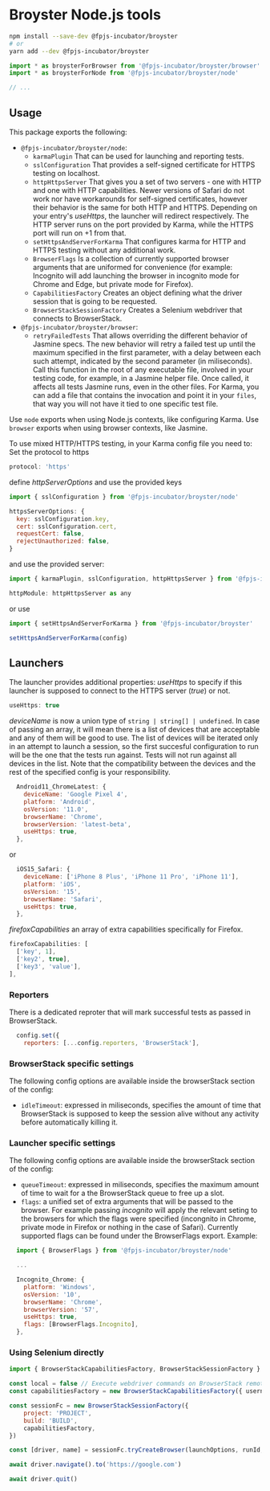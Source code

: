 # Broyster Node.js tools

```bash
npm install --save-dev @fpjs-incubator/broyster
# or
yarn add --dev @fpjs-incubator/broyster
```

```js
import * as broysterForBrowser from '@fpjs-incubator/broyster/browser'
import * as broysterForNode from '@fpjs-incubator/broyster/node'

// ...
```

## Usage

This package exports the following:

-   `@fpjs-incubator/broyster/node`:
    -   `karmaPlugin` That can be used for launching and reporting tests.
    -   `sslConfiguration` That provides a self-signed certificate for HTTPS testing on localhost.
    -   `httpHttpsServer` That gives you a set of two servers - one with HTTP and one with HTTP capabilities.
        Newer versions of Safari do not work nor have workarounds for self-signed certificates, however their behavior is the same for both HTTP and HTTPS. Depending on your entry's _useHttps_, the launcher will redirect respectively.
        The HTTP server runs on the port provided by Karma, while the HTTPS port will run on +1 from that.
    -   `setHttpsAndServerForKarma` That configures karma for HTTP and HTTPS testing without any additional work.
    -   `BrowserFlags` Is a collection of currently supported browser arguments that are uniformed for convenience (for
        example: Incognito will add launching the browser in incognito mode for Chrome and Edge, but private mode for Firefox).
    -   `CapabilitiesFactory` Creates an object defining what the driver session that is going to be requested.
    -   `BrowserStackSessionFactory` Creates a Selenium webdriver that connects to BrowserStack.
-   `@fpjs-incubator/broyster/browser`:
    -   `retryFailedTests` That allows overriding the different behavior of Jasmine specs. The new behavior will retry a failed test up until the maximum specified in the first parameter, with a delay between each such attempt, indicated by the second parameter (in miliseconds). Call this function in the root of any executable file, involved in your testing code, for example, in a Jasmine helper file. Once called, it affects all tests Jasmine runs, even in the other files. For Karma, you can add a file that contains the invocation and point it in your `files`, that way you will not have it tied to one specific test file.

Use `node` exports when using Node.js contexts, like configuring Karma.
Use `browser` exports when using browser contexts, like Jasmine.

To use mixed HTTP/HTTPS testing, in your Karma config file you need to:
Set the protocol to https

```js
protocol: 'https'
```

define _httpServerOptions_ and use the provided keys

```js
import { sslConfiguration } from '@fpjs-incubator/broyster/node'

httpsServerOptions: {
  key: sslConfiguration.key,
  cert: sslConfiguration.cert,
  requestCert: false,
  rejectUnauthorized: false,
}
```

and use the provided server:

```js
import { karmaPlugin, sslConfiguration, httpHttpsServer } from '@fpjs-incubator/broyster/node'

httpModule: httpHttpsServer as any
```

or use

```js
import { setHttpsAndServerForKarma } from '@fpjs-incubator/broyster'

setHttpsAndServerForKarma(config)
```

## Launchers

The launcher provides additional properties:
_useHttps_ to specify if this launcher is supposed to connect to the HTTPS server (_true_) or not.

```js
useHttps: true
```

_deviceName_ is now a union type of `string | string[] | undefined`. In case of passing an array, it will mean there is a list of devices that are acceptable and any of them will be good to use. The list of devices will be iterated only in an attempt to launch a session, so the first succesful configuration to run will be the one that the tests run against. Tests will not run against all devices in the list. Note that the compatibility between the devices and the rest of the specified config is your responsibility.

```js
  Android11_ChromeLatest: {
    deviceName: 'Google Pixel 4',
    platform: 'Android',
    osVersion: '11.0',
    browserName: 'Chrome',
    browserVersion: 'latest-beta',
    useHttps: true,
  },
```

or

```js
  iOS15_Safari: {
    deviceName: ['iPhone 8 Plus', 'iPhone 11 Pro', 'iPhone 11'],
    platform: 'iOS',
    osVersion: '15',
    browserName: 'Safari',
    useHttps: true,
  },
```

_firefoxCapabilities_ an array of extra capabilities specifically for Firefox.

```js
firefoxCapabilities: [
  ['key', 1],
  ['key2', true],
  ['key3', 'value'],
],
```

### Reporters

There is a dedicated reproter that will mark successful tests as passed in BrowserStack.

```js
  config.set({
    reporters: [...config.reporters, 'BrowserStack'],
```

### BrowserStack specific settings

The following config options are available inside the browserStack section of the config:

-   `idleTimeout`: expressed in miliseconds, specifies the amount of time that BrowserStack is supposed to keep the session alive without any activity before automatically killing it.

### Launcher specific settings

The following config options are available inside the browserStack section of the config:

-   `queueTimeout`: expressed in miliseconds, specifies the maximum amount of time to wait for a the BrowserStack queue to free up a slot.
-   `flags`: a unified set of extra arguments that will be passed to the browser. For example passing _incognito_ will apply the relevant seting to the browsers for which the flags were specified (incongnito in Chrome, private mode in Firefox or nothing in the case of Safari). Currently supported flags can be found under the BrowserFlags export. Example:

```js
  import { BrowserFlags } from '@fpjs-incubator/broyster/node'

  ...

  Incognito_Chrome: {
    platform: 'Windows',
    osVersion: '10',
    browserName: 'Chrome',
    browserVersion: '57',
    useHttps: true,
    flags: [BrowserFlags.Incognito],
  },
```

### Using Selenium directly

```js
import { BrowserStackCapabilitiesFactory, BrowserStackSessionFactory } from '@fpjs-incubator/broyster/node'

const local = false // Execute webdriver commands on BrowserStack remotely
const capabilitiesFactory = new BrowserStackCapabilitiesFactory({ username, accessKey }, local)

const sessionFc = new BrowserStackSessionFactory({
    project: 'PROJECT',
    build: 'BUILD',
    capabilitiesFactory,
})

const [driver, name] = sessionFc.tryCreateBrowser(launchOptions, runId, attempt, logger)

await driver.navigate().to('https://google.com')

await driver.quit()
```
